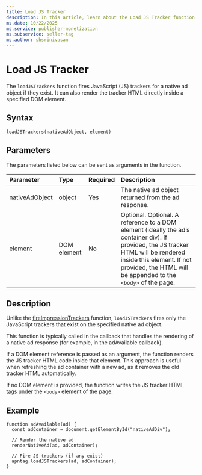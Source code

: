 ```yaml
---
title: Load JS Tracker
description: In this article, learn about the Load JS Tracker function and its parameter with a detailed example.
ms.date: 10/22/2025
ms.service: publisher-monetization
ms.subservice: seller-tag
ms.author: shsrinivasan
---
```


# Load JS Tracker

The `loadJSTrackers` function fires JavaScript (JS) trackers for a native ad object if they exist. It can also render the tracker HTML directly inside a specified DOM element.

## Syntax

```
loadJSTrackers(nativeAdObject, element)
```

## Parameters

The parameters listed below can be sent as arguments in the function.

| Parameter | Type | Required | Description |
|:---|:---|:---| :---|
| nativeAdObject | object | Yes |The native ad object returned from the ad response. |
| element | DOM element | No | Optional. Optional. A reference to a DOM element (ideally the ad’s container div). If provided, the JS tracker HTML will be rendered inside this element. If not provided, the HTML will be appended to the `<body>` of the page. |

## Description

Unlike the [fireImpressionTrackers](fire-impression-trackers.md) function, `loadJSTrackers` fires only the JavaScript trackers that exist on the specified native ad object.

This function is typically called in the callback that handles the rendering of a native ad response (for example, in the adAvailable callback).

If a DOM element reference is passed as an argument, the function renders the JS tracker HTML code inside that element. This approach is useful when refreshing the ad container with a new ad, as it removes the old tracker HTML automatically.

If no DOM element is provided, the function writes the JS tracker HTML tags under the `<body>` element of the page.

## Example

```
function adAvailable(ad) {
  const adContainer = document.getElementById("nativeAdDiv");
  
  // Render the native ad
  renderNativeAd(ad, adContainer);

  // Fire JS trackers (if any exist)
  apntag.loadJSTrackers(ad, adContainer);
}

```
